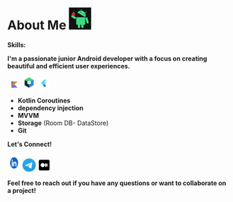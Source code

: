 

# About Me <img src="zandroid.png" alt="amir" width="50"> 

**Skills:**

**I'm a passionate junior Android developer with a focus on creating beautiful and efficient user experiences.**


<img src="kotlin.jpeg" alt="Kotlin" width="30">
<img src="compose.png" alt="Jetpack Compose" width="30">
<img src="Flutter.jpg" alt="Flutter" width="30">

* **Kotlin Coroutines**
* **dependency injection**
* **MVVM**
* **Storage** (Room DB- DataStore)
* **Git**

**Let's Connect!**

<a href="https://www.linkedin.com/in/amir-dorri-39b573270?utm_source=share&utm_campaign=share_via&utm_content=profile&utm_medium=android_app"><img src="likedin.png" alt="LinkedIn" width="30" height="40"></a>
<a href="https://t.me/amir_dorri"><img src="telegram.jpeg" alt="Telegram" width="30" height="30"></a>
<a href="https://medium.com/@amirdorri"><img src="medium_images.png" alt="Medium" width="30" height="30"></a>
 

**Feel free to reach out if you have any questions or want to collaborate on a project!**
